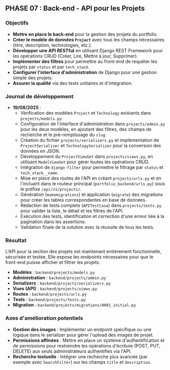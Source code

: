 ## PHASE 07 : Back-end - API pour les Projets

### Objectifs

-   **Mettre en place le back-end** pour la gestion des projets du portfolio.
-   **Créer le modèle de données `Project`** avec tous les champs nécessaires (titre, description, technologies, etc.).
-   **Développer une API RESTful** en utilisant Django REST Framework pour les opérations CRUD (Créer, Lire, Mettre à jour, Supprimer).
-   **Implémenter des filtres** pour permettre au front-end de requêter les projets par `status` et par `tech_stack`.
-   **Configurer l'interface d'administration** de Django pour une gestion simple des projets.
-   **Assurer la qualité** via des tests unitaires et d'intégration.

### Journal de développement

-   **19/08/2025** :
    -   Vérification des modèles `Project` et `Technology` existants dans `projects/models.py`.
    -   Configuration de l'interface d'administration dans `projects/admin.py` pour les deux modèles, en ajoutant des filtres, des champs de recherche et le pré-remplissage du `slug`.
    -   Création du fichier `projects/serializers.py` et implémentation de `ProjectSerializer` et `TechnologySerializer` pour la conversion des données en JSON.
    -   Développement du `ProjectViewSet` dans `projects/views.py`, en utilisant `ModelViewSet` pour gérer toutes les opérations CRUD.
    -   Intégration de `django-filter` pour permettre le filtrage par `status` et `tech_stack__name`.
    -   Mise en place des routes de l'API en créant `projects/urls.py` et en l'incluant dans le routeur principal (`portfolio_backend/urls.py`) sous le préfixe `/api/v1/projects/`.
    -   Génération (`makemigrations`) et application (`migrate`) des migrations pour créer les tables correspondantes en base de données.
    -   Rédaction de tests complets (`APITestCase`) dans `projects/tests.py` pour valider la liste, le détail et les filtres de l'API.
    -   Exécution des tests, identification et correction d'une erreur liée à la pagination dans les assertions.
    -   Validation finale de la solution avec la réussite de tous les tests.

### Résultat

L'API pour la section des projets est maintenant entièrement fonctionnelle, sécurisée et testée. Elle expose les endpoints nécessaires pour que le front-end puisse afficher et filtrer les projets.

-   **Modèles** : `backend/projects/models.py`
-   **Administration** : `backend/projects/admin.py`
-   **Serializers** : `backend/projects/serializers.py`
-   **Vues (API)** : `backend/projects/views.py`
-   **Routes** : `backend/projects/urls.py`
-   **Tests** : `backend/projects/tests.py`
-   **Migration** : `backend/projects/migrations/0001_initial.py`

### Axes d'amélioration potentiels

-   **Gestion des images** : Implémenter un endpoint spécifique ou une logique dans le serializer pour gérer l'upload des images de projet.
-   **Permissions affinées** : Mettre en place un système d'authentification et de permissions pour restreindre les opérations d'écriture (POST, PUT, DELETE) aux seuls administrateurs authentifiés via l'API.
-   **Recherche textuelle** : Intégrer une recherche plus avancée (par exemple avec `SearchFilter`) sur les champs `title` et `description`.
